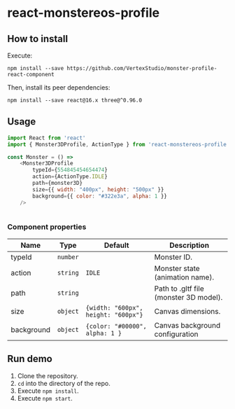# react-monstereos-profile

## How to install
Execute:
```
npm install --save https://github.com/VertexStudio/monster-profile-react-component
```

Then, install its peer dependencies:
```
npm install --save react@16.x three@^0.96.0
```

## Usage

```javascript
import React from 'react'
import { Monster3DProfile, ActionType } from 'react-monstereos-profile'

const Monster = () =>
    <Monster3DProfile
        typeId={554845454654474}
        action={ActionType.IDLE}
        path={monster3D}
        size={{ width: "400px", height: "500px" }}
        background={{ color: "#322e3a", alpha: 1 }}
    />
    
```
### Component properties
| Name       | Type     | Default                             | Description                            |
| ---------- | -------- | ----------------------------------- | -------------------------------------- |
| typeId     | `number` |                                     | Monster ID.                            |
| action     | `string` | `IDLE`                              | Monster state (animation name).        |
| path       | `string` |                                     | Path to .gltf file (monster 3D model). |
| size       | `object` | `{width: "600px", height: "600px"}` | Canvas dimensions.                     |
| background | `object` | `{color: "#00000", alpha: 1 }`      | Canvas background configuration        |


## Run demo

1. Clone the repository.
2. `cd` into the directory of the repo.
3. Execute `npm install`.
4. Execute `npm start`.